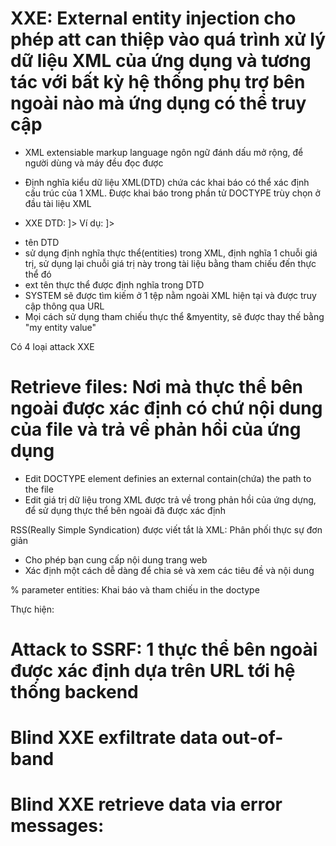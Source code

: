 # XXE: External entity injection cho phép att can thiệp vào quá trình xử lý dữ liệu XML của ứng dụng và tương tác với bất kỳ hệ thống phụ trợ bên ngoài nào mà ứng dụng có thể truy cập

- XML extensiable markup language ngôn ngữ đánh dấu mở rộng, để người dùng và máy đều đọc được

- Định nghĩa kiểu dữ liệu XML(DTD) chứa các khai báo có thể xác định cấu trúc của 1 XML. Được khai báo trong phần tử DOCTYPE trùy chọn ở đầu tài liệu XML
- XXE DTD: <!DOCTYPE foo [ <!ENTITY myentity "my entity value">]>
Ví dụ: <!DOCTYPE XXE [<!ENTITY subscribe SYSTEM "secret.txt">]>
+ tên DTD
+ sử dụng định nghĩa thực thể(entities)  trong XML, định nghĩa  1 chuỗi giá trị, sử dụng lại chuỗi giá trị này trong tài liệu bằng tham chiếu đến thực thể đó
+ ext tên thực thể được định nghĩa trong DTD
+ SYSTEM sẽ được tìm kiếm ở 1 tệp nằm ngoài XML hiện tại và được truy cập thông qua URL 
+ Mọi cách sử dụng tham chiếu thực thể &myentity, sẽ được thay thế bằng "my entity value"


Có 4 loại attack XXE
# Retrieve files: Nơi mà thực thể bên ngoài được xác định có chứ nội dung của file  và trả về phản hồi của ứng dụng
- Edit DOCTYPE element definies an external contain(chứa) the path to the file
- Edit giá trị dữ liệu trong XML được trả về trong phản hồi của ứng dựng, để sử dụng thực thể bên ngoài đã được xác định

RSS(Really Simple Syndication) được viết tắt là XML: Phân phối thực sự đơn giản 
- Cho phép bạn cung cấp nội dung trang web
- Xác định một cách dễ dàng để chia sẻ và xem các tiêu đề và nội dung 

% parameter entities: Khai báo và tham chiếu in the doctype 

Thực hiện: 
# Attack to SSRF: 1 thực thể bên ngoài được xác định dựa trên URL tới hệ thống backend

# Blind XXE exfiltrate data out-of-band
# Blind XXE retrieve data via error messages: 

